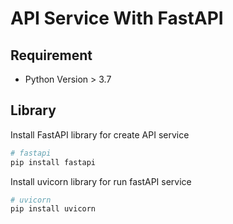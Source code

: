 # API Service With FastAPI
## Requirement

- Python Version > 3.7

## Library

Install FastAPI library for create API service 

```bash
# fastapi
pip install fastapi
```

Install uvicorn library for run fastAPI service 

```bash
# uvicorn
pip install uvicorn
```


